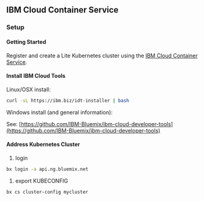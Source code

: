 ## IBM Cloud Container Service

### Setup 

#### Getting Started 

Register and create a Lite Kubernetes cluster using the 
[IBM Cloud Container Service](https://www.ibm.com/cloud-computing/bluemix/containers).

#### Install IBM Cloud Tools 

Linux/OSX install: 
```bash
curl -sL https://ibm.biz/idt-installer | bash
```

Windows install (and general information):

See: [https://github.com/IBM-Bluemix/ibm-cloud-developer-tools](https://github.com/IBM-Bluemix/ibm-cloud-developer-tools)

#### Address Kubernetes Cluster 

1. login 
```bash
bx login -a api.ng.bluemix.net
```
1. export KUBECONFIG
```bash
bx cs cluster-config mycluster
```
